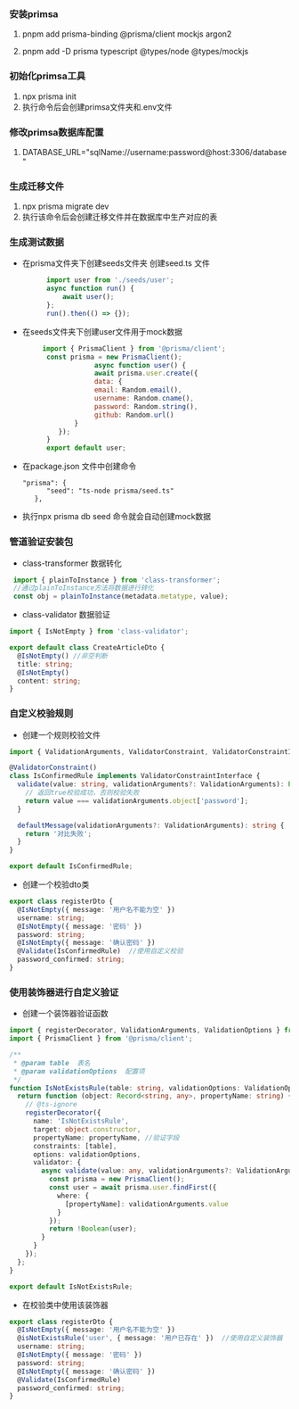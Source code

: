 ### 安装primsa

1. pnpm add prisma-binding @prisma/client mockjs argon2

2. pnpm add -D prisma typescript @types/node @types/mockjs

### 初始化primsa工具

1. npx prisma init
2. 执行命令后会创建primsa文件夹和.env文件

### 修改primsa数据库配置

1. DATABASE_URL="sqlName://username:password@host:3306/database"

### 生成迁移文件

1. npx prisma migrate dev
2. 执行该命令后会创建迁移文件并在数据库中生产对应的表

### 生成测试数据

- 在prisma文件夹下创建seeds文件夹 创建seed.ts 文件
  ```javascript
        import user from './seeds/user';
        async function run() { 
            await user();
        };
        run().then(() => {});
  ```
- 在seeds文件夹下创建user文件用于mock数据
  ```javascript
       import { PrismaClient } from '@prisma/client';
        const prisma = new PrismaClient();
                    async function user() {
                    await prisma.user.create({
                    data: {
                    email: Random.email(),
                    username: Random.cname(),
                    password: Random.string(),
                    github: Random.url()
               }
           });
        }
        export default user;
  ```

- 在package.json 文件中创建命令
  ```
  "prisma": {
        "seed": "ts-node prisma/seed.ts"
     },
  ```
- 执行npx prisma db seed 命令就会自动创建mock数据

### 管道验证安装包

- class-transformer   数据转化
```ts
 import { plainToInstance } from 'class-transformer';
 //通过plainToInstance方法将数据进行转化
 const obj = plainToInstance(metadata.metatype, value);
```
- class-validator   数据验证
```ts
import { IsNotEmpty } from 'class-validator';

export default class CreateArticleDto {
  @IsNotEmpty() //非空判断
  title: string;
  @IsNotEmpty()
  content: string;
}
```

### 自定义校验规则

- 创建一个规则校验文件
```ts
import { ValidationArguments, ValidatorConstraint, ValidatorConstraintInterface } from 'class-validator';

@ValidatorConstraint()
class IsConfirmedRule implements ValidatorConstraintInterface {
  validate(value: string, validationArguments?: ValidationArguments): Promise<boolean> | boolean {
    // 返回true校验成功，否则校验失败
    return value === validationArguments.object['password'];
  }

  defaultMessage(validationArguments?: ValidationArguments): string {
    return '对比失败';
  }
}

export default IsConfirmedRule;

```

- 创建一个校验dto类

```ts
export class registerDto {
  @IsNotEmpty({ message: '用户名不能为空' })
  username: string;
  @IsNotEmpty({ message: '密码' })
  password: string;
  @IsNotEmpty({ message: '确认密码' })
  @Validate(IsConfirmedRule)  //使用自定义校验
  password_confirmed: string;
}
```

### 使用装饰器进行自定义验证

- 创建一个装饰器验证函数

```ts
import { registerDecorator, ValidationArguments, ValidationOptions } from 'class-validator';
import { PrismaClient } from '@prisma/client';

/**
 * @param table  表名
 * @param validationOptions  配置项
 */
function IsNotExistsRule(table: string, validationOptions: ValidationOptions) {
  return function (object: Record<string, any>, propertyName: string) {
    // @ts-ignore
    registerDecorator({
      name: 'IsNotExistsRule',
      target: object.constructor,
      propertyName: propertyName, //验证字段
      constraints: [table],
      options: validationOptions,
      validator: {
        async validate(value: any, validationArguments?: ValidationArguments): Promise<boolean> {
          const prisma = new PrismaClient();
          const user = await prisma.user.findFirst({
            where: {
              [propertyName]: validationArguments.value
            }
          });
          return !Boolean(user);
        }
      }
    });
  };
}

export default IsNotExistsRule;

```

- 在校验类中使用该装饰器
```ts
export class registerDto {
  @IsNotEmpty({ message: '用户名不能为空' })
  @isNotExistsRule('user', { message: '用户已存在' })  //使用自定义装饰器
  username: string;
  @IsNotEmpty({ message: '密码' })
  password: string;
  @IsNotEmpty({ message: '确认密码' })
  @Validate(IsConfirmedRule)
  password_confirmed: string;
}

```